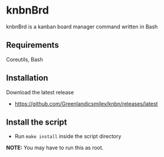 # knbnBrd

knbnBrd is a kanban board manager command written in Bash

## Requirements

Coreutils, Bash

## Installation
Download the latest release
- https://github.com/Greenlandicsmiley/knbn/releases/latest

## Install the script
- Run `make install` inside the script directory

**NOTE:** You may have to run this as root.

